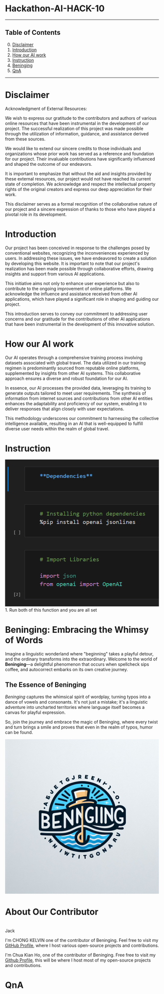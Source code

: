 # Hackathon-AI-HACK-10

- - -

## Table of Contents

0. [Disclaimer](#disclaimer)
1. [Introduction](#Introduction)
2. [How our AI work](#how-our-ai-work)
3. [Instruction](#Instruction)
4. [Beninging](#b)
5. [QnA](#QnA)

- - -

# Disclaimer
Acknowledgment of External Resources:

We wish to express our gratitude to the contributors and authors of various online resources that have been instrumental in the development of our project. The successful realization of this project was made possible through the utilization of information, guidance, and assistance derived from these sources.

We would like to extend our sincere credits to those individuals and organizations whose prior work has served as a reference and foundation for our project. Their invaluable contributions have significantly influenced and shaped the outcome of our endeavors.

It is important to emphasize that without the aid and insights provided by these external resources, our project would not have reached its current state of completion. We acknowledge and respect the intellectual property rights of the original creators and express our deep appreciation for their work.

This disclaimer serves as a formal recognition of the collaborative nature of our project and a sincere expression of thanks to those who have played a pivotal role in its development.

# Introduction
Our project has been conceived in response to the challenges posed by conventional websites, recognizing the inconveniences experienced by users. In addressing these issues, we have endeavored to create a solution by developing this website. It is important to note that our project's realization has been made possible through collaborative efforts, drawing insights and support from various AI applications.

This initiative aims not only to enhance user experience but also to contribute to the ongoing improvement of online platforms. We acknowledge the influence and assistance received from other AI applications, which have played a significant role in shaping and guiding our project.

This introduction serves to convey our commitment to addressing user concerns and our gratitude for the contributions of other AI applications that have been instrumental in the development of this innovative solution.

# How our AI work
Our AI operates through a comprehensive training process involving datasets associated with global travel. The data utilized in our training regimen is predominantly sourced from reputable online platforms, supplemented by insights from other AI systems. This collaborative approach ensures a diverse and robust foundation for our AI.

In essence, our AI processes the provided data, leveraging its training to generate outputs tailored to meet user requirements. The synthesis of information from internet sources and contributions from other AI entities enhances the adaptability and proficiency of our system, enabling it to deliver responses that align closely with user expectations.

This methodology underscores our commitment to harnessing the collective intelligence available, resulting in an AI that is well-equipped to fulfill diverse user needs within the realm of global travel.

# Instruction
<div style="text-align:center">
  <img src=".media/Dependency_install.png" alt="Dependency Install" />
</div>
1. Run both of this function and you are all set


# Beninging: Embracing the Whimsy of Words

Imagine a linguistic wonderland where "beginning" takes a playful detour, and the ordinary transforms into the extraordinary. Welcome to the world of **Beninging**—a delightful phenomenon that occurs when spellcheck sips coffee, and autocorrect embarks on its own creative journey.

## The Essence of Beninging

_Beninging_ captures the whimsical spirit of wordplay, turning typos into a dance of vowels and consonants. It's not just a mistake; it's a linguistic adventure into uncharted territories where language itself becomes a canvas for playful expression.

So, join the journey and embrace the magic of Beninging, where every twist and turn brings a smile and proves that even in the realm of typos, humor can be found.

<div style="text-align:center">
  <img src=".media/beninging_illustration.jpg" alt="Beninging Illustration" />
</div>

# About Our Contributor
<br>
Jack

I'm CHONG KELVIN one of the contributor of Beninging. Feel free to visit my [GitHub Profile](https://github.com/kelocker), where I host various open-source projects and contributions.


I'm Chua Kian Ho, one of the contributor of Beninging. Free free to visit my [Github Profile](https://github.com/kelocker), this will be where I host most of my open-source projects and contributions.

# QnA